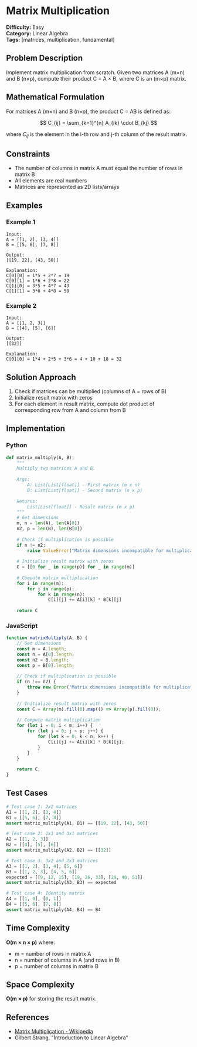 # Matrix Multiplication

**Difficulty:** Easy  
**Category:** Linear Algebra  
**Tags:** [matrices, multiplication, fundamental]

## Problem Description

Implement matrix multiplication from scratch. Given two matrices A (m×n) and B (n×p), compute their product C = A × B, where C is an (m×p) matrix.

## Mathematical Formulation

For matrices A (m×n) and B (n×p), the product C = AB is defined as:

$$
C_{ij} = \sum_{k=1}^{n} A_{ik} \cdot B_{kj}
$$

where $C_{ij}$ is the element in the i-th row and j-th column of the result matrix.

## Constraints

- The number of columns in matrix A must equal the number of rows in matrix B
- All elements are real numbers
- Matrices are represented as 2D lists/arrays

## Examples

### Example 1
```
Input: 
A = [[1, 2], [3, 4]]
B = [[5, 6], [7, 8]]

Output: 
[[19, 22], [43, 50]]

Explanation:
C[0][0] = 1*5 + 2*7 = 19
C[0][1] = 1*6 + 2*8 = 22
C[1][0] = 3*5 + 4*7 = 43
C[1][1] = 3*6 + 4*8 = 50
```

### Example 2
```
Input: 
A = [[1, 2, 3]]
B = [[4], [5], [6]]

Output: 
[[32]]

Explanation:
C[0][0] = 1*4 + 2*5 + 3*6 = 4 + 10 + 18 = 32
```

## Solution Approach

1. Check if matrices can be multiplied (columns of A = rows of B)
2. Initialize result matrix with zeros
3. For each element in result matrix, compute dot product of corresponding row from A and column from B

## Implementation

### Python
```python
def matrix_multiply(A, B):
    """
    Multiply two matrices A and B.
    
    Args:
        A: List[List[float]] - First matrix (m x n)
        B: List[List[float]] - Second matrix (n x p)
    
    Returns:
        List[List[float]] - Result matrix (m x p)
    """
    # Get dimensions
    m, n = len(A), len(A[0])
    n2, p = len(B), len(B[0])
    
    # Check if multiplication is possible
    if n != n2:
        raise ValueError("Matrix dimensions incompatible for multiplication")
    
    # Initialize result matrix with zeros
    C = [[0 for _ in range(p)] for _ in range(m)]
    
    # Compute matrix multiplication
    for i in range(m):
        for j in range(p):
            for k in range(n):
                C[i][j] += A[i][k] * B[k][j]
    
    return C
```

### JavaScript
```javascript
function matrixMultiply(A, B) {
    // Get dimensions
    const m = A.length;
    const n = A[0].length;
    const n2 = B.length;
    const p = B[0].length;
    
    // Check if multiplication is possible
    if (n !== n2) {
        throw new Error("Matrix dimensions incompatible for multiplication");
    }
    
    // Initialize result matrix with zeros
    const C = Array(m).fill(0).map(() => Array(p).fill(0));
    
    // Compute matrix multiplication
    for (let i = 0; i < m; i++) {
        for (let j = 0; j < p; j++) {
            for (let k = 0; k < n; k++) {
                C[i][j] += A[i][k] * B[k][j];
            }
        }
    }
    
    return C;
}
```

## Test Cases

```python
# Test case 1: 2x2 matrices
A1 = [[1, 2], [3, 4]]
B1 = [[5, 6], [7, 8]]
assert matrix_multiply(A1, B1) == [[19, 22], [43, 50]]

# Test case 2: 1x3 and 3x1 matrices
A2 = [[1, 2, 3]]
B2 = [[4], [5], [6]]
assert matrix_multiply(A2, B2) == [[32]]

# Test case 3: 3x2 and 2x3 matrices
A3 = [[1, 2], [3, 4], [5, 6]]
B3 = [[1, 2, 3], [4, 5, 6]]
expected = [[9, 12, 15], [19, 26, 33], [29, 40, 51]]
assert matrix_multiply(A3, B3) == expected

# Test case 4: Identity matrix
A4 = [[1, 0], [0, 1]]
B4 = [[5, 6], [7, 8]]
assert matrix_multiply(A4, B4) == B4
```

## Time Complexity

**O(m × n × p)** where:
- m = number of rows in matrix A
- n = number of columns in A (and rows in B)
- p = number of columns in matrix B

## Space Complexity

**O(m × p)** for storing the result matrix.

## References

- [Matrix Multiplication - Wikipedia](https://en.wikipedia.org/wiki/Matrix_multiplication)
- Gilbert Strang, "Introduction to Linear Algebra"

